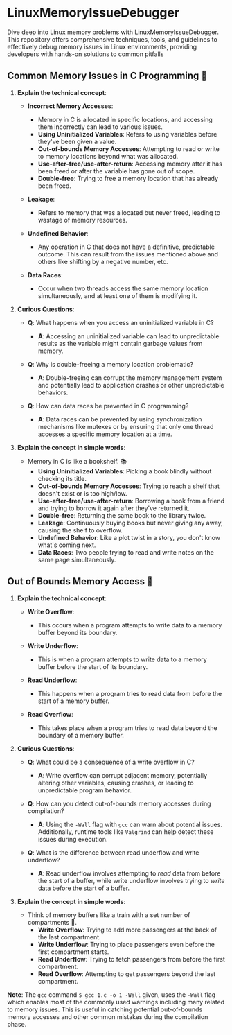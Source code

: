 # LinuxMemoryIssueDebugger
Dive deep into Linux memory problems with LinuxMemoryIssueDebugger. This repository offers comprehensive techniques, tools, and guidelines to effectively debug memory issues in Linux environments, providing developers with hands-on solutions to common pitfalls

**Common Memory Issues in C Programming** 💾
---

1. **Explain the technical concept**:

   - **Incorrect Memory Accesses**:
     - Memory in C is allocated in specific locations, and accessing them incorrectly can lead to various issues.
     - **Using Uninitialized Variables**: Refers to using variables before they've been given a value.
     - **Out-of-bounds Memory Accesses**: Attempting to read or write to memory locations beyond what was allocated.
     - **Use-after-free/use-after-return**: Accessing memory after it has been freed or after the variable has gone out of scope.
     - **Double-free**: Trying to free a memory location that has already been freed.
   
   - **Leakage**: 
     - Refers to memory that was allocated but never freed, leading to wastage of memory resources.
   
   - **Undefined Behavior**:
     - Any operation in C that does not have a definitive, predictable outcome. This can result from the issues mentioned above and others like shifting by a negative number, etc.
   
   - **Data Races**:
     - Occur when two threads access the same memory location simultaneously, and at least one of them is modifying it.

2. **Curious Questions**:
   
   - **Q**: What happens when you access an uninitialized variable in C?
     - **A**: Accessing an uninitialized variable can lead to unpredictable results as the variable might contain garbage values from memory.
   
   - **Q**: Why is double-freeing a memory location problematic?
     - **A**: Double-freeing can corrupt the memory management system and potentially lead to application crashes or other unpredictable behaviors.
   
   - **Q**: How can data races be prevented in C programming?
     - **A**: Data races can be prevented by using synchronization mechanisms like mutexes or by ensuring that only one thread accesses a specific memory location at a time.

3. **Explain the concept in simple words**:
   
   - Memory in C is like a bookshelf. 📚
     - **Using Uninitialized Variables**: Picking a book blindly without checking its title.
     - **Out-of-bounds Memory Accesses**: Trying to reach a shelf that doesn't exist or is too high/low.
     - **Use-after-free/use-after-return**: Borrowing a book from a friend and trying to borrow it again after they've returned it.
     - **Double-free**: Returning the same book to the library twice.
     - **Leakage**: Continuously buying books but never giving any away, causing the shelf to overflow.
     - **Undefined Behavior**: Like a plot twist in a story, you don't know what's coming next.
     - **Data Races**: Two people trying to read and write notes on the same page simultaneously.

**Out of Bounds Memory Access** 🚧
---

1. **Explain the technical concept**:

   - **Write Overflow**: 
     - This occurs when a program attempts to write data to a memory buffer beyond its boundary.
   
   - **Write Underflow**:
     - This is when a program attempts to write data to a memory buffer before the start of its boundary.
   
   - **Read Underflow**:
     - This happens when a program tries to read data from before the start of a memory buffer.
   
   - **Read Overflow**:
     - This takes place when a program tries to read data beyond the boundary of a memory buffer.

2. **Curious Questions**:

   - **Q**: What could be a consequence of a write overflow in C?
     - **A**: Write overflow can corrupt adjacent memory, potentially altering other variables, causing crashes, or leading to unpredictable program behavior.
   
   - **Q**: How can you detect out-of-bounds memory accesses during compilation?
     - **A**: Using the `-Wall` flag with `gcc` can warn about potential issues. Additionally, runtime tools like `Valgrind` can help detect these issues during execution.
   
   - **Q**: What is the difference between read underflow and write underflow?
     - **A**: Read underflow involves attempting to *read* data from before the start of a buffer, while write underflow involves trying to *write* data before the start of a buffer.

3. **Explain the concept in simple words**:
   
   - Think of memory buffers like a train with a set number of compartments 🚂.
     - **Write Overflow**: Trying to add more passengers at the back of the last compartment.
     - **Write Underflow**: Trying to place passengers even before the first compartment starts.
     - **Read Underflow**: Trying to fetch passengers from before the first compartment.
     - **Read Overflow**: Attempting to get passengers beyond the last compartment.

**Note**: The `gcc` command `$ gcc 1.c -o 1 -Wall` given, uses the `-Wall` flag which enables most of the commonly used warnings including many related to memory issues. This is useful in catching potential out-of-bounds memory accesses and other common mistakes during the compilation phase.